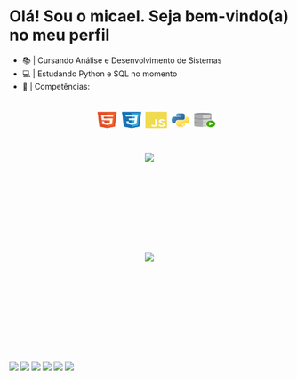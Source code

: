 # Olá! Sou o micael. Seja bem-vindo(a) no meu perfil
- 📚 | Cursando Análise e Desenvolvimento de Sistemas 
- 💻 | Estudando Python e SQL no momento
- 📝 | Competências: <div style="margin-top: 20px; text-align: center;"><br>
  <img alt="HTML_icon" height="30" width="40" src="https://raw.githubusercontent.com/devicons/devicon/master/icons/html5/html5-original.svg">
  <img alt="CSS_icon" height="30" width="40" src="https://raw.githubusercontent.com/devicons/devicon/master/icons/css3/css3-original.svg">
  <img alt="JS_icon" height="30" width="40" src="https://raw.githubusercontent.com/devicons/devicon/master/icons/javascript/javascript-plain.svg">
  <img alt="Python_icon" height="30" width="40" src="https://raw.githubusercontent.com/devicons/devicon/master/icons/python/python-original.svg">
  <img alt="SQL_icon" height="30" width="40" src="https://raw.githubusercontent.com/devicons/devicon/master/icons/sqldeveloper/sqldeveloper-original.svg">
</div>

<div style="display: flex; flex-direction: column; align-items: center; gap: 10px;"><br>
    <a href="https://github.com/micaelcorrea1">
    <img height="180em" style="display: block;" src="https://github-readme-stats.vercel.app/api?username=micaelcorrea1&show_icons=true&card_width=300&theme=midnight-purple"/>
    <img height="180em" style="display: block;" src="https://github-readme-stats.vercel.app/api/top-langs/?username=micaelcorrea1&layout=compact&card_width=300&theme=midnight-purple"/>
</div>

<div> <br>
  <a href="https://www.youtube.com/channel/UC_-uuuZbY0AAt9CViNzvc-Q" target="_blank"><img src="https://img.shields.io/badge/YouTube-FF0000?style=for-the-badge&logo=youtube&logoColor=white" target="_blank"></a>
  <a href="https://instagram.com/rafaballerini" target="_blank"><img src="https://img.shields.io/badge/-Instagram-%23E4405F?style=for-the-badge&logo=instagram&logoColor=white" target="_blank"></a>
 	<a href="https://www.twitch.tv/rafaballerinii" target="_blank"><img src="https://img.shields.io/badge/Twitch-9146FF?style=for-the-badge&logo=twitch&logoColor=white" target="_blank"></a>
 <a href="https://discord.gg/wagxzStdcR" target="_blank"><img src="https://img.shields.io/badge/Discord-7289DA?style=for-the-badge&logo=discord&logoColor=white" target="_blank"></a> 
  <a href = "mailto:contatorafaballerini@gmail.com"><img src="https://img.shields.io/badge/-Gmail-%23333?style=for-the-badge&logo=gmail&logoColor=white" target="_blank"></a>
  <a href="https://www.linkedin.com/in/rafaella-ballerini-45875016a" target="_blank"><img src="https://img.shields.io/badge/-LinkedIn-%230077B5?style=for-the-badge&logo=linkedin&logoColor=white" target="_blank"></a> 
</div>

